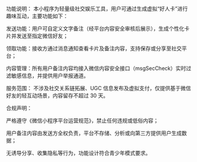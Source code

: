 功能说明：
本小程序为轻量级社交娱乐工具，用户可通过生成虚拟“好人卡”进行趣味互动，主要功能如下：

发送功能：用户可自定义文字备注（经平台内容安全审核后展示），生成个性化卡片并发送至指定微信好友；

领取功能：接收方通过消息通知查看卡片及备注内容，支持保存或分享至社交平台；

内容管理：所有用户备注内容均接入微信内容安全接口（msgSecCheck）实时过滤敏感信息，并提供用户举报通道。

服务范围：
不涉及社交关系链拓展、UGC 信息发布及虚拟支付，仅提供基于微信好友的轻互动场景，内容留存不超过 30 天。

合规声明：

严格遵守《微信小程序平台运营规范》，禁止任何违规或低俗内容；

用户备注内容由发送方全权负责，平台不存储、分析或向第三方提供用户生成数据；

无诱导分享、收集隐私等行为，功能设计符合青少年模式要求。
